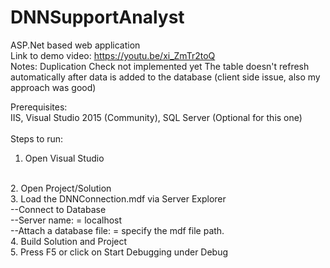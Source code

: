 # DNNSupportAnalyst
ASP.Net based web application<br/>
Link to demo video: https://youtu.be/xi_ZmTr2toQ
<br/>
Notes:
Duplication Check not implemented yet
The table doesn't refresh automatically after data is added to the database (client side issue, also my approach was good)

Prerequisites:
<br/>
IIS, Visual Studio 2015 (Community), SQL Server (Optional for this one)
<br/><br/>
Steps to run:
<br/>
1. Open Visual Studio
<br/>
2. Open Project/Solution
<br/>
3. Load the DNNConnection.mdf via Server Explorer
<br/>
--Connect to Database<br/>
--Server name: = localhost<br/>
--Attach a database file: = specify the mdf file path.<br/>
4. Build Solution and Project
<br/>
5. Press F5 or click on Start Debugging under Debug
